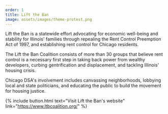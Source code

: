 ```yaml
---
order: 1
title: Lift the Ban
image: assets/images/theme-protest.png
---
```


Lift the Ban is a statewide effort advocating for economic well-being and stability for Illinois' families through repealing the Rent Control Preemption Act of 1997, and establishing rent control for Chicago residents.

The Lift the Ban Coalition consists of more than 30 groups that believe rent control is a necessary first step in taking back power from wealthy developers, curbing gentrification and displacement, and tackling Illinois' housing crisis.

Chicago DSA's involvement includes canvassing neighborhoods, lobbying local and state politicians, and educating the public to build the movement for housing justice.

{% include button.html text="Visit Lift the Ban's website" link="https://www.ltbcoalition.org/" %}
